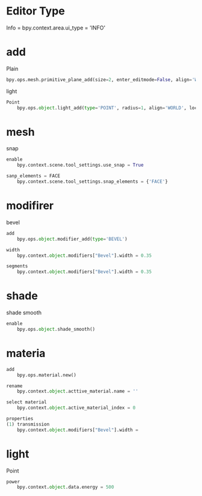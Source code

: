 # Editor Type
Info = bpy.context.area.ui_type = 'INFO'  
# add
Plain  
```python
bpy.ops.mesh.primitive_plane_add(size=2, enter_editmode=False, align='WORLD', location=(0, 0, 0), scale=(1, 1, 1))  
```
light  
```python
Point
	bpy.ops.object.light_add(type='POINT', radius=1, align='WORLD', location=(0, 0, 0), scale=(1, 1, 1))

```
# mesh
snap  
``` python
enable
	bpy.context.scene.tool_settings.use_snap = True  

sanp_elements = FACE
	bpy.context.scene.tool_settings.snap_elements = {'FACE'}
```
# modifirer
bevel  
```python
add
	bpy.ops.object.modifier_add(type='BEVEL')

width
	bpy.context.object.modifiers["Bevel"].width = 0.35

segments
	bpy.context.object.modifiers["Bevel"].width = 0.35
```
# shade
shade smooth  
```python
enable
	bpy.ops.object.shade_smooth()
```
# materia
``` python
add
	bpy.ops.material.new()

rename
	bpy.context.object.acttive_material.name = ''

select material
	bpy.context.object.active_material_index = 0

properties
(1) transmission
	bpy.context.object.modifiers["Bevel"].width =
```
# light
Point
```python
power
	bpy.context.object.data.energy = 500

```

